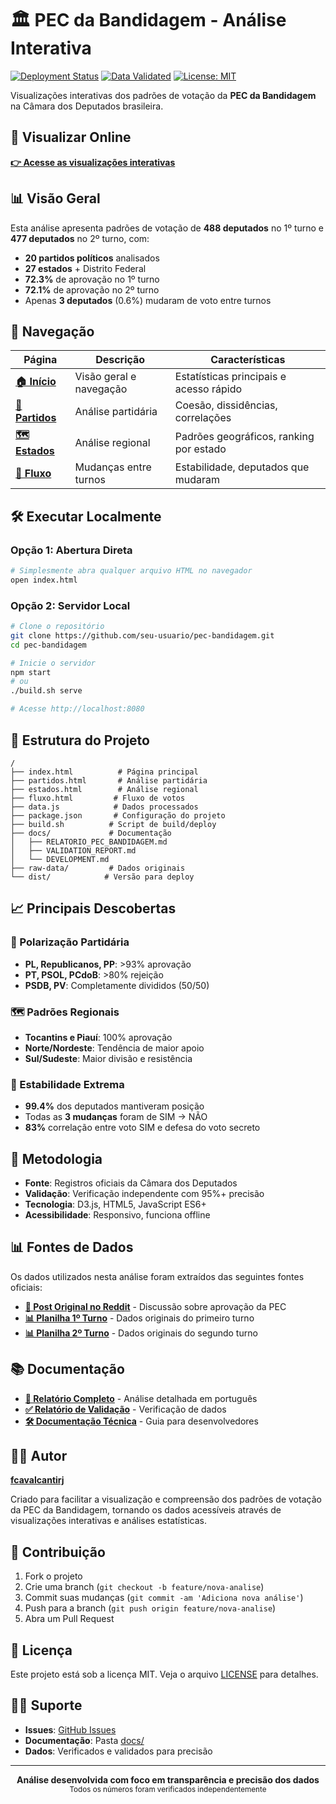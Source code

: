 # 🏛️ PEC da Bandidagem - Análise Interativa

[![Deployment Status](https://img.shields.io/badge/deployment-live-brightgreen)](https://pec-bandidagem.vercel.app/)
[![Data Validated](https://img.shields.io/badge/data-validated-blue)](docs/VALIDATION_REPORT.md)
[![License: MIT](https://img.shields.io/badge/License-MIT-yellow.svg)](LICENSE)

Visualizações interativas dos padrões de votação da **PEC da Bandidagem** na Câmara dos Deputados brasileira.

## 🚀 Visualizar Online

**[👉 Acesse as visualizações interativas](https://pec-bandidagem.vercel.app/)**

## 📊 Visão Geral

Esta análise apresenta padrões de votação de **488 deputados** no 1º turno e **477 deputados** no 2º turno, com:

- **20 partidos políticos** analisados
- **27 estados** + Distrito Federal
- **72.3%** de aprovação no 1º turno
- **72.1%** de aprovação no 2º turno
- Apenas **3 deputados** (0.6%) mudaram de voto entre turnos

## 🎯 Navegação

| Página | Descrição | Características |
|--------|-----------|----------------|
| **[🏠 Início](index.html)** | Visão geral e navegação | Estatísticas principais e acesso rápido |
| **[🎯 Partidos](partidos.html)** | Análise partidária | Coesão, dissidências, correlações |
| **[🗺️ Estados](estados.html)** | Análise regional | Padrões geográficos, ranking por estado |
| **[🔄 Fluxo](fluxo.html)** | Mudanças entre turnos | Estabilidade, deputados que mudaram |

## 🛠️ Executar Localmente

### Opção 1: Abertura Direta
```bash
# Simplesmente abra qualquer arquivo HTML no navegador
open index.html
```

### Opção 2: Servidor Local
```bash
# Clone o repositório
git clone https://github.com/seu-usuario/pec-bandidagem.git
cd pec-bandidagem

# Inicie o servidor
npm start
# ou
./build.sh serve

# Acesse http://localhost:8080
```

## 📁 Estrutura do Projeto

```
/
├── index.html          # Página principal
├── partidos.html       # Análise partidária
├── estados.html        # Análise regional
├── fluxo.html         # Fluxo de votos
├── data.js            # Dados processados
├── package.json       # Configuração do projeto
├── build.sh          # Script de build/deploy
├── docs/             # Documentação
│   ├── RELATORIO_PEC_BANDIDAGEM.md
│   ├── VALIDATION_REPORT.md
│   └── DEVELOPMENT.md
├── raw-data/         # Dados originais
└── dist/            # Versão para deploy
```

## 📈 Principais Descobertas

### 🎯 Polarização Partidária
- **PL, Republicanos, PP**: >93% aprovação
- **PT, PSOL, PCdoB**: >80% rejeição
- **PSDB, PV**: Completamente divididos (50/50)

### 🗺️ Padrões Regionais
- **Tocantins e Piauí**: 100% aprovação
- **Norte/Nordeste**: Tendência de maior apoio
- **Sul/Sudeste**: Maior divisão e resistência

### 🔄 Estabilidade Extrema
- **99.4%** dos deputados mantiveram posição
- Todas as **3 mudanças** foram de SIM → NÃO
- **83%** correlação entre voto SIM e defesa do voto secreto

## 🔬 Metodologia

- **Fonte**: Registros oficiais da Câmara dos Deputados
- **Validação**: Verificação independente com 95%+ precisão
- **Tecnologia**: D3.js, HTML5, JavaScript ES6+
- **Acessibilidade**: Responsivo, funciona offline

## 📊 Fontes de Dados

Os dados utilizados nesta análise foram extraídos das seguintes fontes oficiais:

- **[📝 Post Original no Reddit](https://www.reddit.com/r/brasil/comments/1niy6g4/c%C3%A2mara_aprova_pec_da_blindagem_em_1%C2%BA_turno/)** - Discussão sobre aprovação da PEC
- **[📊 Planilha 1º Turno](https://docs.google.com/spreadsheets/d/1VjHyNtAJwXLbAx4HtXjESTcwah63JfEmFcfAnDXrGPE/edit?gid=1276687350#gid=1276687350&fvid=656345091)** - Dados originais do primeiro turno
- **[📊 Planilha 2º Turno](https://docs.google.com/spreadsheets/d/1VjHyNtAJwXLbAx4HtXjESTcwah63JfEmFcfAnDXrGPE/edit?gid=1276687350#gid=1276687350&fvid=1058390158)** - Dados originais do segundo turno

## 📚 Documentação

- **[📄 Relatório Completo](docs/RELATORIO_PEC_BANDIDAGEM.md)** - Análise detalhada em português
- **[✅ Relatório de Validação](docs/VALIDATION_REPORT.md)** - Verificação de dados
- **[🛠️ Documentação Técnica](docs/DEVELOPMENT.md)** - Guia para desenvolvedores

## 👨‍💻 Autor

**[fcavalcantirj](https://github.com/fcavalcantirj)**

Criado para facilitar a visualização e compreensão dos padrões de votação da PEC da Bandidagem, tornando os dados acessíveis através de visualizações interativas e análises estatísticas.

## 🤝 Contribuição

1. Fork o projeto
2. Crie uma branch (`git checkout -b feature/nova-analise`)
3. Commit suas mudanças (`git commit -am 'Adiciona nova análise'`)
4. Push para a branch (`git push origin feature/nova-analise`)
5. Abra um Pull Request

## 📄 Licença

Este projeto está sob a licença MIT. Veja o arquivo [LICENSE](LICENSE) para detalhes.

## 🙋‍♂️ Suporte

- **Issues**: [GitHub Issues](https://github.com/fcavalcantirj/pec-bandidagem/issues)
- **Documentação**: Pasta [docs/](docs/)
- **Dados**: Verificados e validados para precisão

---

<p align="center">
  <strong>Análise desenvolvida com foco em transparência e precisão dos dados</strong><br>
  <sub>Todos os números foram verificados independentemente</sub>
</p>